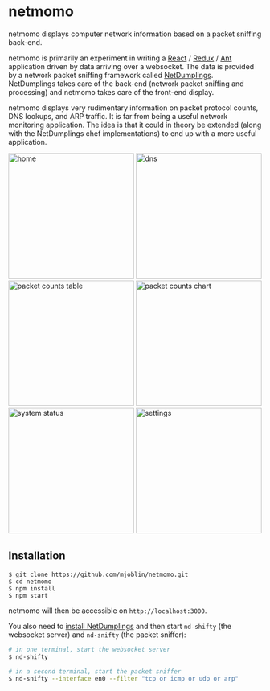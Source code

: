 # netmomo

netmomo displays computer network information based on a packet sniffing
back-end.

netmomo is primarily an experiment in writing a
[React](https://facebook.github.io/react/) / 
[Redux](http://redux.js.org/) / 
[Ant](https://ant.design/) application driven by data arriving over a
websocket. The data is provided by a network packet sniffing framework called
[NetDumplings](https://netdumplings.readthedocs.org). NetDumplings takes care
of the back-end (network packet sniffing and processing) and netmomo takes care
of the front-end display.

netmomo displays very rudimentary information on packet protocol counts, DNS
lookups, and ARP traffic. It is far from being a useful network monitoring
application. The idea is that it could in theory be extended (along with the
NetDumplings chef implementations) to end up with a more useful application.

<img alt="home" width="250" src="../screenshots/screenshots/home.png">
<img alt="dns" width="250" src="../screenshots/screenshots/dns.png">
<img alt="packet counts table" width="250" src="../screenshots/screenshots/packetcounts_table.png">
<img alt="packet counts chart" width="250" src="../screenshots/screenshots/packetcounts_chart.png">
<img alt="system status" width="250" src="../screenshots/screenshots/systemstatus.png">
<img alt="settings" width="250 "src="../screenshots/screenshots/settings.png">

## Installation

```commandline
$ git clone https://github.com/mjoblin/netmomo.git
$ cd netmomo
$ npm install
$ npm start
```

netmomo will then be accessible on `http://localhost:3000`.

You also need to
[install NetDumplings](https://netdumplings.readthedocs.io/en/latest/pages/installation.html)
and then start `nd-shifty` (the websocket server) and `nd-snifty` (the packet
sniffer):

```bash
# in one terminal, start the websocket server
$ nd-shifty

# in a second terminal, start the packet sniffer
$ nd-snifty --interface en0 --filter "tcp or icmp or udp or arp"
```